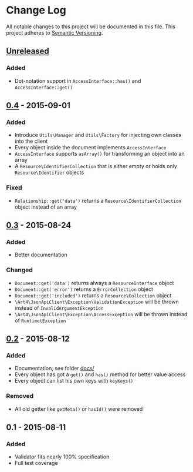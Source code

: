 # Change Log

All notable changes to this project will be documented in this file.
This project adheres to [Semantic Versioning](http://semver.org/).

## [Unreleased]

### Added

- Dot-notation support in `AccessInterface::has()` and `AccessInterface::get()`

## [0.4] - 2015-09-01

### Added

- Introduce `Utils\Manager` and `Utils\Factory` for injecting own classes into the client
- Every object inside the document implements `AccessInterface`
- `AccessInterface` supports `asArray()` for transforming an object into an array
- A `Resource\IdentifierCollection` that is either empty or holds only `Resource\Identifier` objects

### Fixed

- `Relationship::get('data')` returns a `Resource\IdentifierCollection` object instead of an array

## [0.3] - 2015-08-24

### Added

- Better documentation

### Changed

- `Document::get('data')` returns always a `ResourceInterface` object
- `Document::get('error')` returns a `ErrorCollection` object
- `Document::get('included')` returns a `Resource\Collection` object
- `\Art4\JsonApiClient\Exception\ValidationException` will be thrown instead of `InvalidArgumentException`
- `\Art4\JsonApiClient\Exception\AccessException` will be thrown instead of `RuntimetException`

## [0.2] - 2015-08-12

### Added

- Documentation, see folder [docs/](docs/README.md)
- Every object has got a `get()` and `has()` method for better value access
- Every object can list his own keys with `keyKeys()`

### Removed

- All old getter like `getMeta()` or `hasId()` were removed

## 0.1 - 2015-08-11

### Added

- Validator fits nearly 100% specification
- Full test coverage

[Unreleased]: https://github.com/Art4/json-api-client/compare/0.4...HEAD
[0.4]: https://github.com/Art4/json-api-client/compare/0.3...0.4
[0.3]: https://github.com/Art4/json-api-client/compare/0.2...0.3
[0.2]: https://github.com/Art4/json-api-client/compare/0.1...0.2
